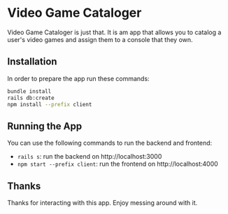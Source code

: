 # Video Game Cataloger

Video Game Cataloger is just that. It is am app that allows you to catalog a user's video games and assign them to a console that they own.

## Installation

In order to prepare the app run these commands:

```sh
bundle install
rails db:create
npm install --prefix client
```

## Running the App

You can use the following commands to run the backend and frontend:

- `rails s`: run the backend on http://localhost:3000
- `npm start --prefix client`: run the frontend on http://localhost:4000

## Thanks

Thanks for interacting with this app. Enjoy messing around with it.